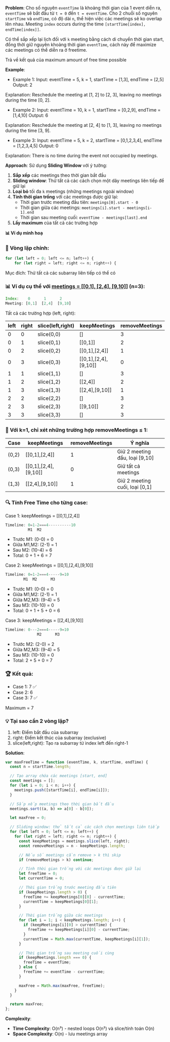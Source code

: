 **Problem**:
Cho số nguyên `eventTime` là khoảng thời gian của 1 event diễn ra, `eventTime` sẽ bắt đầu từ `t = 0` đến `t = eventTime`.
Cho 2 chuỗi số nguyên `startTime` và `endTime`, có độ dài `n`, thể hiện việc các meetings sẽ ko overlap lên nhau. Meeting `index` occurs during the time `[startTime[index], endTime[index]]`.

Có thể sắp xếp lại lịch đối với `k` meeting bằng cách di chuyển thời gian start, đồng thời giữ nguyên khoảng thời gian `eventTime`, cách này để maximize các meetings có thể diễn ra ở freetime.

Trả về kết quả của maximum amount of free time possible

**Example**:

- Example 1:
  Input: eventTime = 5, k = 1, startTime = [1,3], endTime = [2,5]
  Output: 2

Explanation:
Reschedule the meeting at [1, 2] to [2, 3], leaving no meetings during the time [0, 2].

- Example 2:
  Input: eventTime = 10, k = 1, startTime = [0,2,9], endTime = [1,4,10]
  Output: 6

Explanation:
Reschedule the meeting at [2, 4] to [1, 3], leaving no meetings during the time [3, 9].

- Example 3:
  Input: eventTime = 5, k = 2, startTime = [0,1,2,3,4], endTime = [1,2,3,4,5]
  Output: 0

Explanation:
There is no time during the event not occupied by meetings.

**Approach**:
Sử dụng **Sliding Window** với ý tưởng:

1. **Sắp xếp** các meetings theo thời gian bắt đầu
2. **Sliding window**: Thử tất cả các cách chọn một dãy meetings liên tiếp để giữ lại
3. **Loại bỏ** tối đa `k` meetings (những meetings ngoài window)
4. **Tính thời gian trống** với các meetings được giữ lại:
   - Thời gian trước meeting đầu tiên: `meetings[0].start - 0`
   - Thời gian giữa các meetings: `meetings[i].start - meetings[i-1].end`
   - Thời gian sau meeting cuối: `eventTime - meetings[last].end`
5. **Lấy maximum** của tất cả các trường hợp

**📊 Ví dụ minh hoạ**

### 🔄 Vòng lặp chính:

```js
for (let left = 0; left <= n; left++) {
    for (let right = left; right <= n; right++) {
```

Mục đích: Thử tất cả các subarray liên tiếp có thể có

### 📊 Ví dụ cụ thể với [meetings = [[0,1], [2,4], [9,10]]](http://vscodecontentref/0) (n=3):

```js
Index:    0      1      2
Meeting: [0,1]  [2,4]  [9,10]
```

Tất cả các trường hợp (left, right):

| left | right | slice(left,right) | keepMeetings         | removeMeetings |
| ---- | ----- | ----------------- | -------------------- | -------------- |
| 0    | 0     | slice(0,0)        | []                   | 3              |
| 0    | 1     | slice(0,1)        | [[0,1]]              | 2              |
| 0    | 2     | slice(0,2)        | [[0,1],[2,4]]        | 1              |
| 0    | 3     | slice(0,3)        | [[0,1],[2,4],[9,10]] | 0              |
| 1    | 1     | slice(1,1)        | []                   | 3              |
| 1    | 2     | slice(1,2)        | [[2,4]]              | 2              |
| 1    | 3     | slice(1,3)        | [[2,4],[9,10]]       | 1              |
| 2    | 2     | slice(2,2)        | []                   | 3              |
| 2    | 3     | slice(2,3)        | [[9,10]]             | 2              |
| 3    | 3     | slice(3,3)        | []                   | 3              |

### 🎯 Với k=1, chỉ xét những trường hợp removeMeetings ≤ 1:

| Case  | keepMeetings         | removeMeetings | Ý nghĩa                        |
| ----- | -------------------- | -------------- | ------------------------------ |
| (0,2) | [[0,1],[2,4]]        | 1              | Giữ 2 meeting đầu, loại [9,10] |
| (0,3) | [[0,1],[2,4],[9,10]] | 0              | Giữ tất cả meetings            |
| (1,3) | [[2,4],[9,10]]       | 1              | Giữ 2 meeting cuối, loại [0,1] |

### 🔍 Tính Free Time cho từng case:

Case 1: keepMeetings = [[0,1],[2,4]]

```js
Timeline: 0=1-2===4----------10
          M1  M2
```

- Trước M1: (0-0) = 0
- Giữa M1,M2: (2-1) = 1
- Sau M2: (10-4) = 6
- Total: 0 + 1 + 6 = 7

Case 2: keepMeetings = [[0,1],[2,4],[9,10]]

```js
Timeline: 0=1-2===4-----9=10
        M1  M2      M3
```

- Trước M1: (0-0) = 0
- Giữa M1,M2: (2-1) = 1
- Giữa M2,M3: (9-4) = 5
- Sau M3: (10-10) = 0
- Total: 0 + 1 + 5 + 0 = 6

Case 3: keepMeetings = [[2,4],[9,10]]

```js
Timeline: 0---2===4-----9=10
              M2      M3
```

- Trước M2: (2-0) = 2
- Giữa M2,M3: (9-4) = 5
- Sau M3: (10-10) = 0
- Total: 2 + 5 + 0 = 7

### 🏆 Kết quả:

- Case 1: 7 ✅
- Case 2: 6
- Case 3: 7 ✅

Maximum = 7

### 💡 Tại sao cần 2 vòng lặp?

1. left: Điểm bắt đầu của subarray
2. right: Điểm kết thúc của subarray (exclusive)
3. slice(left,right): Tạo ra subarray từ index left đến right-1

**Solution**:

```javascript
var maxFreeTime = function (eventTime, k, startTime, endTime) {
  const n = startTime.length;

  // Tạo array chứa các meetings [start, end]
  const meetings = [];
  for (let i = 0; i < n; i++) {
    meetings.push([startTime[i], endTime[i]]);
  }

  // Sắp xếp meetings theo thời gian bắt đầu
  meetings.sort((a, b) => a[0] - b[0]);

  let maxFree = 0;

  // Sliding window: thử tất cả các cách chọn meetings liên tiếp
  for (let left = 0; left <= n; left++) {
    for (let right = left; right <= n; right++) {
      const keepMeetings = meetings.slice(left, right);
      const removeMeetings = n - keepMeetings.length;

      // Nếu số meetings cần remove > k thì skip
      if (removeMeetings > k) continue;

      // Tính thời gian trống với các meetings được giữ lại
      let freeTime = 0;
      let currentTime = 0;

      // Thời gian trống trước meeting đầu tiên
      if (keepMeetings.length > 0) {
        freeTime += keepMeetings[0][0] - currentTime;
        currentTime = keepMeetings[0][1];
      }

      // Thời gian trống giữa các meetings
      for (let i = 1; i < keepMeetings.length; i++) {
        if (keepMeetings[i][0] > currentTime) {
          freeTime += keepMeetings[i][0] - currentTime;
        }
        currentTime = Math.max(currentTime, keepMeetings[i][1]);
      }

      // Thời gian trống sau meeting cuối cùng
      if (keepMeetings.length === 0) {
        freeTime = eventTime;
      } else {
        freeTime += eventTime - currentTime;
      }

      maxFree = Math.max(maxFree, freeTime);
    }
  }

  return maxFree;
};
```

**Complexity**:

- **Time Complexity**: O(n³) - nested loops O(n²) và slice/tính toán O(n)
- **Space Complexity**: O(n) - lưu meetings array
